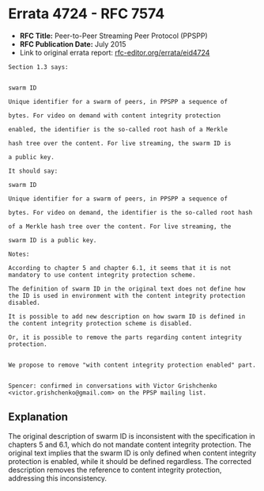 # Errata 4724 - RFC 7574

- **RFC Title:** Peer-to-Peer Streaming Peer Protocol (PPSPP)
- **RFC Publication Date:** July 2015
- Link to original errata report: [rfc-editor.org/errata/eid4724](https://www.rfc-editor.org/errata/eid4724)

```
Section 1.3 says:


swarm ID
Unique identifier for a swarm of peers, in PPSPP a sequence of
bytes. For video on demand with content integrity protection
enabled, the identifier is the so-called root hash of a Merkle
hash tree over the content. For live streaming, the swarm ID is
a public key.

It should say:

swarm ID
Unique identifier for a swarm of peers, in PPSPP a sequence of
bytes. For video on demand, the identifier is the so-called root hash
of a Merkle hash tree over the content. For live streaming, the 
swarm ID is a public key.

Notes:

According to chapter 5 and chapter 6.1, it seems that it is not mandatory to use content integrity protection scheme.
The definition of swarm ID in the original text does not define how the ID is used in environment with the content integrity protection disabled.
It is possible to add new description on how swarm ID is defined in the content integrity protection scheme is disabled. 
Or, it is possible to remove the parts regarding content integrity protection.

We propose to remove "with content integrity protection enabled" part.

Spencer: confirmed in conversations with Victor Grishchenko <victor.grishchenko@gmail.com> on the PPSP mailing list.
```

## Explanation

The original description of swarm ID is inconsistent with the specification in chapters 5 and 6.1, which do not mandate content integrity protection.  The original text implies that the swarm ID is only defined when content integrity protection is enabled, while it should be defined regardless. The corrected description removes the reference to content integrity protection, addressing this inconsistency.
